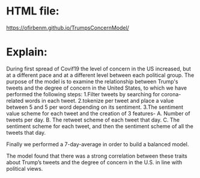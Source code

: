 # HTML file:
https://ofirbenm.github.io/TrumpsConcernModel/

# Explain:
During first spread of Covif19 the level of concern in the US increased, but at a different pace and at a different level between each political group.
The purpose of the model is to examine the relationship between Trump's tweets and the degree of concern in the United States, to which we have performed the following steps:
1.Filter tweets by searching for corona-related words in each tweet.
2.tokenize per tweet and place a value between 5 and 5 per word depending on its sentiment.
3.The sentiment value scheme for each tweet and the creation of 3 features-
A. Number of tweets per day.
B. The retweet scheme of each tweet that day.
C. The sentiment scheme for each tweet, and then the sentiment scheme of all the tweets that day.
 
Finally we performed a 7-day-average in order to build a balanced model.

The model found that there was a strong correlation between these traits about Trump’s tweets and the degree of concern in the U.S. in line with political views.
